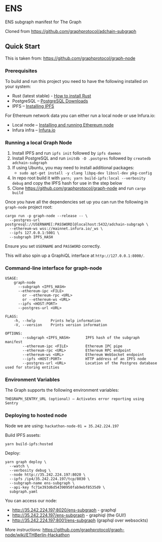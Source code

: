 # ENS
ENS subgraph manifest for The Graph

Cloned from https://github.com/graphprotocol/adchain-subgraph

## Quick Start

This is taken from: https://github.com/graphprotocol/graph-node

### Prerequisites

To build and run this project you need
to have the following installed on your system:

- Rust (latest stable) - [How to install Rust](https://www.rust-lang.org/en-US/install.html)
- PostgreSQL – [PostgreSQL Downloads](https://www.postgresql.org/download/)
- IPFS – [Installing IPFS](https://ipfs.io/docs/install/)

For Ethereum network data you can either run a local node or use Infura.io:

- Local node – [Installing and running Ethereum node](https://ethereum.gitbooks.io/frontier-guide/content/getting_a_client.html)
- Infura infra – [Infura.io](https://infura.io/)

### Running a local Graph Node

1. Install IPFS and run `ipfs init` followed by `ipfs daemon`
2. Install PostgreSQL and run `initdb -D .postgres` followed by `createdb adchain-subgraph`
3. If using Ubuntu, you may need to install additional packages:
   - `sudo apt-get install -y clang libpq-dev libssl-dev pkg-config`
4. In repo root build it with `yarn; yarn build-ipfs:local --verbosity debug` and copy the IPFS hash for use in the step below
5. Clone https://github.com/graphprotocol/graph-node and run `cargo build`

Once you have all the dependencies set up you can run the following in `graph-node` project root:

```
cargo run -p graph-node --release -- \
  --postgres-url postgresql://USERNAME[:PASSWORD]@localhost:5432/adchain-subgraph \
  --ethereum-ws wss://mainnet.infura.io/_ws \
  --ipfs 127.0.0.1:5001 \
  --subgraph IPFS_HASH
```

Ensure you set `USERNAME` and `PASSWORD` correctly.

This will also spin up a GraphiQL interface at `http://127.0.0.1:8000/`.

### Command-line interface for graph-node

```
USAGE:
    graph-node
      --subgraph <IPFS_HASH>
      --ethereum-ipc <FILE>
        or --ethereum-rpc <URL>
        or --ethereum-ws <URL>
      --ipfs <HOST:PORT>
      --postgres-url <URL>

FLAGS:
    -h, --help       Prints help information
    -V, --version    Prints version information

OPTIONS:
        --subgraph <IPFS_HASH>       IPFS hash of the subgraph manifest
        --ethereum-ipc <FILE>        Ethereum IPC pipe
        --ethereum-rpc <URL>         Ethereum RPC endpoint
        --ethereum-ws <URL>          Ethereum WebSocket endpoint
        --ipfs <HOST:PORT>           HTTP address of an IPFS node
        --postgres-url <URL>         Location of the Postgres database used for storing entities
```

### Environment Variables

The Graph supports the following environment variables:

```
THEGRAPH_SENTRY_URL (optional) — Activates error reporting using Sentry
```

### Deploying to hosted node

Node we are using: `hackathon-node-01 = 35.242.224.197`

Build IPFS assets:

```
yarn build-ipfs:hosted
```

Deploy:

```
yarn graph deploy \
  --watch \
  --verbosity debug \
  --node http://35.242.224.197:8020 \
  --ipfs /ip4/35.242.224.197/tcp/8030 \
  --subgraph-name ens-subgraph \
  --api-key fc71e393d6d54390950fab9ebf8535d9 \
  subgraph.yaml
```

You can access our node:

* http://35.242.224.197:8020/ens-subgraph - graphql
* http://35.242.224.197/ens-subgraph - graphiql (the GUI!)
* http://35.242.224.197:8001/ens-subgraph (graphql over websockts)

More instructions: https://github.com/graphprotocol/graph-node/wiki/ETHBerlin-Hackathon
